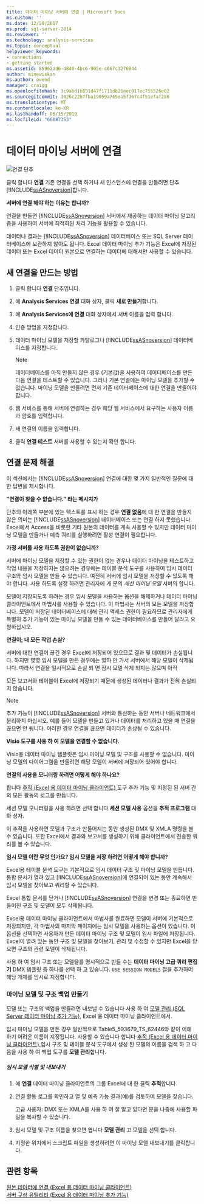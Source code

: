 ```yaml
---
title: 데이터 마이닝 서버에 연결 | Microsoft Docs
ms.custom: ''
ms.date: 12/29/2017
ms.prod: sql-server-2014
ms.reviewer: ''
ms.technology: analysis-services
ms.topic: conceptual
helpviewer_keywords:
- connections
- getting started
ms.assetid: 85962ad6-d840-4bc6-905e-c667c3276944
author: minewiskan
ms.author: owend
manager: craigg
ms.openlocfilehash: 3c9abd1b891d47f1711db21eec017ec755526e02
ms.sourcegitcommit: 3026c22b7fba19059a769ea5f367c4f51efaf286
ms.translationtype: MT
ms.contentlocale: ko-KR
ms.lasthandoff: 06/15/2019
ms.locfileid: "66087353"
---
```

# <a name="connect-to-a-data-mining-server"></a>데이터 마이닝 서버에 연결
  ![연결 단추](media/misc-connection.gif "연결 단추")  
  
 클릭 합니다 **연결** 기존 연결을 선택 하거나 새 인스턴스에 연결을 만들려면 단추 [!INCLUDE[ssASnoversion](../includes/ssasnoversion-md.md)]합니다.  
  
 **서버에 연결 해야 하는 이유는 합니까?**  
  
 연결을 만들면 [!INCLUDE[ssASnoversion](../includes/ssasnoversion-md.md)] 서버에서 제공하는 데이터 마이닝 알고리즘을 사용하여 서버에 최적화된 처리 기능을 활용할 수 있습니다.  
  
 데이터나 결과는 [!INCLUDE[ssASnoversion](../includes/ssasnoversion-md.md)] 데이터베이스 또는 SQL Server 데이터베이스에 보관하지 않아도 됩니다. Excel 데이터 마이닝 추가 기능은 Excel에 저장된 데이터 또는 Excel 데이터 원본으로 연결하는 데이터에 대해서만 사용할 수 있습니다.  
  
## <a name="how-to-create-a-new-connection"></a>새 연결을 만드는 방법  
  
1.  클릭 합니다 **연결** 단추입니다.  
  
2.  에 **Analysis Services 연결** 대화 상자, 클릭 **새로 만들기**합니다.  
  
3.  에 **Analysis Services에 연결** 대화 상자에서 서버 이름을 입력 합니다.  
  
4.  인증 방법을 지정합니다.  
  
5.  데이터 마이닝 모델을 저장할 카탈로그나 [!INCLUDE[ssASnoversion](../includes/ssasnoversion-md.md)] 데이터베이스를 지정합니다.  
  
    > [!NOTE]  
    >  데이터베이스를 아직 만들지 않은 경우 (기본값)을 사용하여 데이터베이스를 만든 다음 연결을 테스트할 수 있습니다. 그러나 기본 연결에는 마이닝 모델을 추가할 수 없습니다. 마이닝 모델을 만들려면 먼저 기존 데이터베이스에 대한 연결을 만들어야 합니다.  
  
6.  웹 서비스를 통해 서버에 연결하는 경우 해당 웹 서비스에서 요구하는 사용자 이름과 암호를 입력합니다.  
  
7.  새 연결의 이름을 입력합니다.  
  
8.  클릭 **연결 테스트** 서버를 사용할 수 있는지 확인 합니다.  
  
## <a name="troubleshooting-connections"></a>연결 문제 해결  
 이 섹션에서는 [!INCLUDE[ssASnoversion](../includes/ssasnoversion-md.md)] 연결에 대한 몇 가지 일반적인 질문에 대한 답변을 제시합니다.  
  
 **"연결이 찾을 수 없습니다." 라는 메시지가**  
  
 단추의 아래쪽 부분에 있는 텍스트를 표시 하는 경우 **연결 없음**에 대 한 연결을 만들지 않은 의미는 [!INCLUDE[ssASnoversion](../includes/ssasnoversion-md.md)] 데이터베이스 또는 연결 하지 못했습니다. Excel에서 Access을 비롯한 기타 원본의 데이터를 계속 사용할 수 있지만 데이터 마이닝 모델을 만들거나 예측 쿼리를 실행하려면 활성 연결이 필요합니다.  
  
 **가정 서버를 사용 하도록 권한이 없습니까?**  
  
 서버에 마이닝 모델을 저장할 수 있는 권한이 없는 경우나 데이터 마이닝을 테스트하고 작업 내용을 저장하지는 않으려는 경우에는 테이블 분석 도구를 사용하여 임시 데이터 구조와 임시 모델을 만들 수 있습니다. 여전히 서버에 임시 모델을 저장할 수 있도록 해야 합니다. 사용 하도록 설정 하려면 관리자에 게 문의 *세션 마이닝 모델* 서버의 합니다.  
  
 모델이 저장되도록 하려는 경우 임시 모델을 사용하는 옵션을 해제하거나 데이터 마이닝 클라이언트에서 마법사를 사용할 수 있습니다. 이 마법사는 서버의 모든 모델을 저장합니다. 모델이 저장된 데이터베이스에 대해 관리 액세스 권한이 필요하므로 관리자에게 특별히 추가 기능이 있는 마이닝 모델을 만들 수 있는 데이터베이스를 만들어 달라고 요청하십시오.  
  
 **연결이; 내 모든 작업 손실?**  
  
 서버에 대한 연결이 끊긴 경우 Excel에 저장되어 있으므로 결과 및 데이터가 손실됩니다. 하지만 몇몇 임시 모델을 만든 경우에는 얼마 안 가서 서버에서 해당 모델이 삭제됩니다. 따라서 연결을 일시적으로 손실 되 면 잠시 모델 삭제 되지는 않으며 아직  
  
 모든 보고서와 테이블이 Excel에 저장되기 때문에 생성된 데이터나 결과가 전혀 손실되지 않습니다.  
  
> [!NOTE]  
>  추가 기능이 [!INCLUDE[ssASnoversion](../includes/ssasnoversion-md.md)] 서버와 통신하는 동안 서버나 네트워크에서 분리하지 마십시오. 예를 들어 모델을 만들고 있거나 데이터를 처리하고 있을 때 연결을 끊으면 안 됩니다. 이러한 경우 연결을 끊으면 데이터가 손상될 수 있습니다.  
  
 **Visio 도구를 사용 하 여 모델을 연결할 수 없습니다.**  
  
 Visio용 데이터 마이닝 템플릿은 임시 마이닝 모델 및 구조를 사용할 수 없습니다. 마이닝 모델의 다이어그램을 만들려면 해당 모델이 서버에 저장되어 있어야 합니다.  
  
 **연결의 사용을 모니터링 하려면 어떻게 해야 하나요?**  
  
 합니다 [추적 &#40;Excel 용 데이터 마이닝 클라이언트&#41; ](trace-data-mining-client-for-excel.md) 도구 추가 기능 및 지정된 된 서버 간의 모든 활동의 로그를 만듭니다.  
  
 세션 모델 모니터링을 사용 하려면 선택 합니다 **세션 모델 사용** 옵션을 **추적 프로그램** 대화 상자.  
  
 이 추적을 사용하면 모델과 구조가 만들어지는 동안 생성된 DMX 및 XMLA 명령을 볼 수 있습니다. 또한 Excel에서 결과와 보고서를 생성하기 위해 클라이언트에서 전송한 쿼리를 볼 수 있습니다.  
  
 **임시 모델 이란 무엇 인가요? 임시 모델을 저장 하려면 어떻게 해야 합니까?**  
  
 Excel용 테이블 분석 도구는 기본적으로 임시 데이터 구조 및 마이닝 모델을 만듭니다. 통합 문서가 열려 있고 [!INCLUDE[ssASnoversion](../includes/ssasnoversion-md.md)]에 연결되어 있는 동안 계속해서 임시 모델을 찾아보고 쿼리할 수 있습니다.  
  
 Excel 통합 문서를 닫거나 [!INCLUDE[ssASnoversion](../includes/ssasnoversion-md.md)] 연결을 변경 또는 종료하면 만들어진 구조 및 모델이 모두 삭제됩니다.  
  
 Excel용 데이터 마이닝 클라이언트에서 마법사를 완료하면 모델이 서버에 기본적으로 저장되지만, 각 마법사의 마지막 페이지에는 임시 모델을 사용하는 옵션이 있습니다. 이 옵션을 선택하면 사용자가 만든 데이터 마이닝 구조 및 모델이 임시 파일에 저장됩니다. Excel이 열려 있는 동안 구조 및 모델을 찾아보기, 관리 및 수정할 수 있지만 Excel을 닫으면 구조와 관련 모델이 삭제됩니다.  
  
 사용 하 여 임시 구조 또는 모델을를 명시적으로 만들 수는 **데이터 마이닝 고급 쿼리 편집기** DMX 템플릿 중 하나를 선택 하 고 있습니다. `USE SESSION MODELS` 절을 추가하여 해당 개체를 임시로 지정합니다.   
  
### <a name="creating-backups-of-mining-models-and-structures"></a>마이닝 모델 및 구조 백업 만들기  
 모델 또는 구조의 백업을 만들려면 내보낼 수 있습니다 사용 하 여 [모델 관리 &#40;SQL Server 데이터 마이닝 추가 기능&#41;](manage-models-sql-server-data-mining-add-ins.md), Excel 용 데이터 마이닝 클라이언트에서.  
  
 임시 마이닝 모델을 만든 경우 일반적으로 Table5_593679_TS_62446와 같이 이해 하기 어려운 이름이 지정됩니다. 사용할 수 있습니다 합니다 [추적 &#40;Excel 용 데이터 마이닝 클라이언트&#41; ](trace-data-mining-client-for-excel.md) 임시 구조 및 테이블 분석 도구에서 생성 된 모델의 이름을 검색 하 고 다음을 사용 하 여 백업 도구를  **모델 관리**합니다.  
  
##### <a name="identify-and-export-a-temporary-model"></a>임시 모델 식별 및 내보내기  
  
1.  에 **연결** 데이터 마이닝 클라이언트의 그룹 Excel에 대 한 클릭 **추적**합니다.  
  
2.  연결 활동 로그를 확인하고 열 및 예측 가능 결과(예)를 검토하여 모델을 찾습니다.  
  
     고급 사용자: DMX 또는 XMLA를 사용 하 여 잘 알고 있다면 문을 나중에 사용할 파일을 복사할 수 있습니다.  
  
3.  임시 모델 및 구조 이름을 찾으면 엽니다 **모델 관리** 고 모델을 선택 합니다.  
  
4.  지정한 위치에서 스크립트 파일을 생성하려면 이 마이닝 모델 내보내기를 클릭합니다.  
  
## <a name="see-also"></a>관련 항목  
 [원본 데이터에 연결 &#40;Excel 용 데이터 마이닝 클라이언트&#41;](connect-to-source-data-data-mining-client-for-excel.md)   
 [서버 구성 유틸리티 &#40;Excel 용 데이터 마이닝 추가 기능&#41;](server-configuration-utility-data-mining-add-ins-for-excel.md)  
  
  
